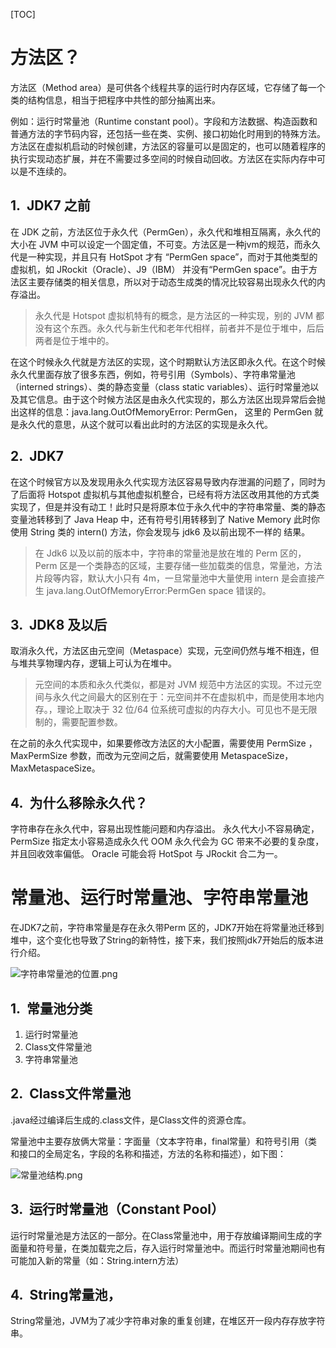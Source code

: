 [TOC]

# 方法区？

方法区（Method area）是可供各个线程共享的运行时内存区域，它存储了每一个类的结构信息，相当于把程序中共性的部分抽离出来。

例如：运行时常量池（Runtime constant pool）。字段和方法数据、构造函数和普通方法的字节码内容，还包括一些在类、实例、接口初始化时用到的特殊方法。
方法区在虚拟机启动的时候创建，方法区的容量可以是固定的，也可以随着程序的执行实现动态扩展，并在不需要过多空间的时候自动回收。方法区在实际内存中可以是不连续的。


## JDK7 之前
在 JDK 之前，方法区位于永久代（PermGen），永久代和堆相互隔离，永久代的大小在 JVM 中可以设定一个固定值，不可变。方法区是一种jvm的规范，而永久代是一种实现，并且只有 HotSpot 才有 “PermGen space”，而对于其他类型的虚拟机，如 JRockit（Oracle）、J9（IBM） 并没有“PermGen space”。由于方法区主要存储类的相关信息，所以对于动态生成类的情况比较容易出现永久代的内存溢出。

> 永久代是 Hotspot 虚拟机特有的概念，是方法区的一种实现，别的 JVM 都没有这个东西。永久代与新生代和老年代相样，前者并不是位于堆中，后后两者是位于堆中的。

在这个时候永久代就是方法区的实现，这个时期默认方法区即永久代。在这个时候永久代里面存放了很多东西，例如，符号引用（Symbols）、字符串常量池（interned strings）、类的静态变量（class static variables）、运行时常量池以及其它信息。由于这个时候方法区是由永久代实现的，那么方法区出现异常后会抛出这样的信息：java.lang.OutOfMemoryError: PermGen， 这里的 PermGen 就是永久代的意思，从这个就可以看出此时的方法区的实现是永久代。

## JDK7
在这个时候官方以及发现用永久代实现方法区容易导致内存泄漏的问题了，同时为了后面将 Hotspot 虚拟机与其他虚拟机整合，已经有将方法区改用其他的方式类实现了，但是并没有动工！此时只是将原本位于永久代中的字符串常量、类的静态变量池转移到了 Java Heap 中，还有符号引用转移到了 Native Memory
此时你使用 String 类的 intern() 方法，你会发现与 jdk6 及以前出现不一样的 结果。

> 在 Jdk6 以及以前的版本中，字符串的常量池是放在堆的 Perm 区的，Perm 区是一个类静态的区域，主要存储一些加载类的信息，常量池，方法片段等内容，默认大小只有 4m，一旦常量池中大量使用 intern 是会直接产生 java.lang.OutOfMemoryError:PermGen space 错误的。

## JDK8 及以后
取消永久代，方法区由元空间（Metaspace）实现，元空间仍然与堆不相连，但与堆共享物理内存，逻辑上可认为在堆中。

> 元空间的本质和永久代类似，都是对 JVM 规范中方法区的实现。不过元空间与永久代之间最大的区别在于：元空间并不在虚拟机中，而是使用本地内存。，理论上取决于 32 位/64 位系统可虚拟的内存大小。可见也不是无限制的，需要配置参数。

在之前的永久代实现中，如果要修改方法区的大小配置，需要使用 PermSize ，MaxPermSize 参数，而改为元空间之后，就需要使用 MetaspaceSize，MaxMetaspaceSize。

## 为什么移除永久代？
字符串存在永久代中，容易出现性能问题和内存溢出。
永久代大小不容易确定，PermSize 指定太小容易造成永久代 OOM
永久代会为 GC 带来不必要的复杂度，并且回收效率偏低。
Oracle 可能会将 HotSpot 与 JRockit 合二为一。



# 常量池、运行时常量池、字符串常量池

在JDK7之前，字符串常量是存在永久带Perm 区的，JDK7开始在将常量池迁移到堆中，这个变化也导致了String的新特性，接下来，我们按照jdk7开始后的版本进行介绍。

![字符串常量池的位置.png](https://gitee.com/dongzhonghua/zhonghua/raw/master/img/blog/字符串常量池的位置.png)

## 常量池分类

1. 运行时常量池
2. Class文件常量池
3. 字符串常量池

## Class文件常量池

.java经过编译后生成的.class文件，是Class文件的资源仓库。

常量池中主要存放俩大常量：字面量（文本字符串，final常量）和符号引用（类和接口的全局定名，字段的名称和描述，方法的名称和描述），如下图：

![常量池结构.png](https://gitee.com/dongzhonghua/zhonghua/raw/master/img/blog/常量池结构.png)

## 运行时常量池（Constant Pool）

运行时常量池是方法区的一部分。在Class常量池中，用于存放编译期间生成的字面量和符号量，在类加载完之后，存入运行时常量池中。而运行时常量池期间也有可能加入新的常量（如：String.intern方法）

## String常量池，

String常量池，JVM为了减少字符串对象的重复创建，在堆区开一段内存存放字符串。



<style type="text/css">
    h1 { counter-reset: h2counter; }
    h2 { counter-reset: h3counter; }
    h3 { counter-reset: h4counter; }
    h4 { counter-reset: h5counter; }
    h5 { counter-reset: h6counter; }
    h6 { }
    h2:before {
      counter-increment: h2counter;
      content: counter(h2counter) ".\0000a0\0000a0";
    }
    h3:before {
      counter-increment: h3counter;
      content: counter(h2counter) "."
                counter(h3counter) ".\0000a0\0000a0";
    }
    h4:before {
      counter-increment: h4counter;
      content: counter(h2counter) "."
                counter(h3counter) "."
                counter(h4counter) ".\0000a0\0000a0";
    }
    h5:before {
      counter-increment: h5counter;
      content: counter(h2counter) "."
                counter(h3counter) "."
                counter(h4counter) "."
                counter(h5counter) ".\0000a0\0000a0";
    }
    h6:before {
      counter-increment: h6counter;
      content: counter(h2counter) "."
                counter(h3counter) "."
                counter(h4counter) "."
                counter(h5counter) "."
                counter(h6counter) ".\0000a0\0000a0";
    }
</style>